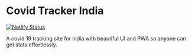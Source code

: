 # Covid Tracker India

[![Netlify Status](https://api.netlify.com/api/v1/badges/d891f6f4-6865-452a-ba5a-313d35c91e5b/deploy-status)](https://app.netlify.com/sites/covid-19-india/deploys)

A covid 19 tracking site for India with beautiful UI and PWA so anyone can get stats effortlessly.